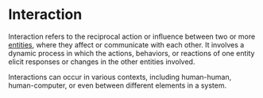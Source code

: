 # Interaction

Interaction refers to the reciprocal action or influence between two or more [entities](/docs/glossary/entity), where they affect or communicate with each other. It involves a dynamic process in which the actions, behaviors, or reactions of one entity elicit responses or changes in the other entities involved.

Interactions can occur in various contexts, including human-human, human-computer, or even between different elements in a system.